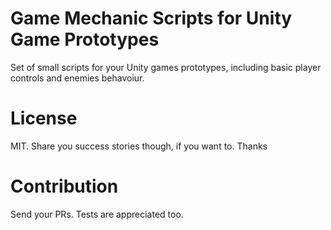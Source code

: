 # Game Mechanic Scripts for Unity Game Prototypes


Set of small scripts for your Unity games prototypes, including basic player controls and enemies behavoiur. 



# License


MIT. Share you success stories though, if you want to. Thanks

# Contribution


Send your PRs. Tests are appreciated too.
